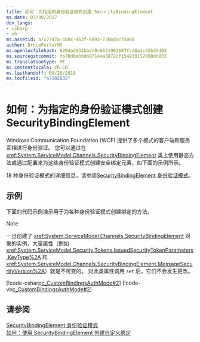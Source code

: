 ```yaml
---
title: 如何：为指定的身份验证模式创建 SecurityBindingElement
ms.date: 03/30/2017
dev_langs:
- csharp
- vb
ms.assetid: a7c7747a-5b8c-463f-8493-7266dac75066
author: BrucePerlerMS
ms.openlocfilehash: 6204a2832bbdc0c6631903687fcd8a1c45b35d03
ms.sourcegitcommit: fb78d8abbdb87144a3872cf154930157090dd933
ms.translationtype: MT
ms.contentlocale: zh-CN
ms.lasthandoff: 09/26/2018
ms.locfileid: "47202832"
---
```

# <a name="how-to-create-a-securitybindingelement-for-a-specified-authentication-mode"></a>如何：为指定的身份验证模式创建 SecurityBindingElement
Windows Communication Foundation (WCF) 提供了多个模式的客户端和服务互相进行身份验证。 您可以通过在 <xref:System.ServiceModel.Channels.SecurityBindingElement> 类上使用静态方法或通过配置来为这些身份验证模式创建安全绑定元素，如下面的示例所示。  
  
 18 种身份验证模式的详细信息，请参阅[SecurityBindingElement 身份验证模式](../../../../docs/framework/wcf/feature-details/securitybindingelement-authentication-modes.md)。  
  
## <a name="example"></a>示例  
 下面的代码示例演示用于为各种身份验证模式创建绑定的方法。  
  
> [!NOTE]
>  一旦创建了 <xref:System.ServiceModel.Channels.SecurityBindingElement> 对象的实例，大量属性（例如 <xref:System.ServiceModel.Security.Tokens.IssuedSecurityTokenParameters.KeyType%2A> 和 <xref:System.ServiceModel.Channels.SecurityBindingElement.MessageSecurityVersion%2A>）就是不可变的。 对此类属性调用 `set` 后，它们不会发生更改。  
  
 [!code-csharp[c_CustomBindingsAuthMode#2](../../../../samples/snippets/csharp/VS_Snippets_CFX/c_custombindingsauthmode/cs/source.cs#2)]
 [!code-vb[c_CustomBindingsAuthMode#2](../../../../samples/snippets/visualbasic/VS_Snippets_CFX/c_custombindingsauthmode/vb/source.vb#2)]  
  
## <a name="see-also"></a>请参阅  
 [SecurityBindingElement 身份验证模式](../../../../docs/framework/wcf/feature-details/securitybindingelement-authentication-modes.md)  
 [如何：使用 SecurityBindingElement 创建自定义绑定](../../../../docs/framework/wcf/feature-details/how-to-create-a-custom-binding-using-the-securitybindingelement.md)

